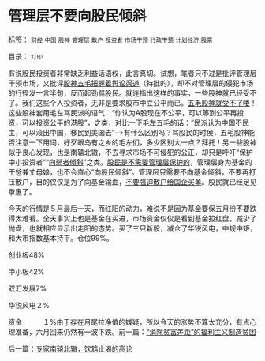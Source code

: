 # 管理层不要向股民倾斜

标签： `财经` `中国` `股神` `管理层` `散户` `投资者` `市场干预` `行政干预` `计划经济` `股票` 

目录： `打印`

有说股民投资者非常缺乏利益话语权，此言真切。试想，笔者只不过是批评管理层干预市场，又批评[股神五毛把握着舆论渠道](../../../2011/5/18/否定市场的五毛股神信仰什么？.md)（特批的），却不对管理层的侵犯市场的行径发一言半句，反而起劲骂股民。就连指出这样的事实，一些股神就已经受不了。我们这些个人投资者，无非是要求股市中立公平而已。[五毛股神就受不了喽](../../../2011/4/29/股民的民主素质可能较高.md)！这些股神套用毛左骂民派的语气：“你认为A股现在不公平，可以等到公平再投资，可以投资公平的港股”，之类，对比一下毛左五毛的话：“民派认为中国不民主，可以滚出中国，移民到美国去”——>有什么区别吗？骂股民的时侯，五毛股神能否注意一下用词，好歹跟乌有之乡的毛左们，多少区别大一点？拜托！另一些股神似乎良心发现，也是南辕北辙，不去寻求市场不可侵犯的公正，却只是呼吁“保护中小投资者”“[向弱者倾斜](../../../2009/9/3/穷穷相报何时了！弱者知多少！.md)”之类。[股民是不需要管理层保护的](../../../2011/4/28/打压小盘股，成功制造了股灾.md)，管理层身为基金的干爸兼丈母娘，也不会直心“向股民倾斜”。管理层只需要不向基金倾斜，不要再打压散户，目的仅仅是为了向基金输血，[不要强迫散户给国企买单](../../../2011/2/11/废除国企专营和垄断权，卖国将没门！.md)。股民就已经足见承惠了。

今天的行情是５月最后一天，而红阳的动力，难说不是因为基金要保五月份不要跌得太难看。全天事实上也是基金在买进，市场资金仅仅是看到基金拉红盘，减少了抛盘，也就相应显示出走阳的态势。买了三只新股，减仓了华锐风电，中规中矩，和大市指数基本持平。仓位99%。

创业板48%

中小板42%

双汇发展7%

华锐风电２%

资金　　　１%由于存在月尾拉净值的嫌疑，所以今天的涨势不算太充分，有点心理准备，六月回来仍然有一波下跌。前一篇：[“消除贫富差距”的福利主义制造贫困](../../../2011/5/30/“消除贫富差距”的福利主义制造贫困.md)

后一篇：[专家南辕北辙，饮鸩止渴的高论](../../../2011/5/31/专家南辕北辙，饮鸩止渴的高论.md)